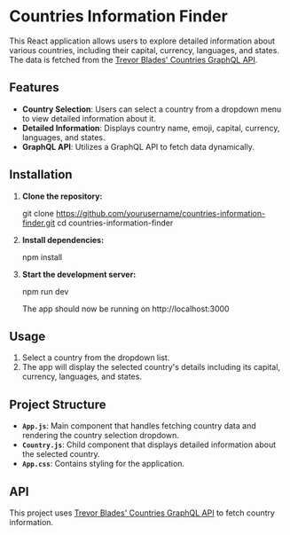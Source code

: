 # Countries Information Finder

This React application allows users to explore detailed information about various countries, including their capital, currency, languages, and states. The data is fetched from the [Trevor Blades' Countries GraphQL API](https://countries.trevorblades.com/).

## Features

- **Country Selection**: Users can select a country from a dropdown menu to view detailed information about it.
- **Detailed Information**: Displays country name, emoji, capital, currency, languages, and states.
- **GraphQL API**: Utilizes a GraphQL API to fetch data dynamically.

## Installation

1. **Clone the repository:**

   git clone https://github.com/yourusername/countries-information-finder.git
   cd countries-information-finder

2. **Install dependencies:**

   npm install

3. **Start the development server:**

   npm run dev
   
   The app should now be running on http://localhost:3000

## Usage

1. Select a country from the dropdown list.
2. The app will display the selected country's details including its capital, currency, languages, and states.

## Project Structure

- **`App.js`**: Main component that handles fetching country data and rendering the country selection dropdown.
- **`Country.js`**: Child component that displays detailed information about the selected country.
- **`App.css`**: Contains styling for the application.

## API

This project uses [Trevor Blades' Countries GraphQL API](https://countries.trevorblades.com/) to fetch country information.
